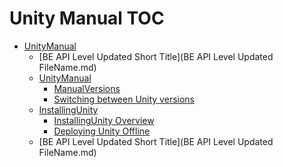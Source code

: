 Unity Manual TOC
================

 - [UnityManual]()
	 - [BE API Level Updated Short Title](BE API Level Updated FileName.md)
	 - [UnityManual]()
		 - [ManualVersions](ManualVersions.md)
		 - [Switching between Unity versions](SwitchingDocumentationVersions.md)
	 - [InstallingUnity]()
		 - [InstallingUnity Overview](InstallingUnity.md)
		 - [Deploying Unity Offline](DeployingUnityOffline.md)
	 - [BE API Level Updated Short Title](BE API Level Updated FileName.md)

